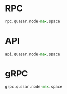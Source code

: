 # RPC
```python
rpc.quasar.node-max.space
```
# API
```python
api.quasar.node-max.space
```
# gRPC
```python
grpc.quasar.node-max.space
```
